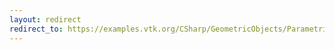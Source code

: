 ```yaml
---
layout: redirect
redirect_to: https://examples.vtk.org/CSharp/GeometricObjects/ParametricObjects/
---
```

